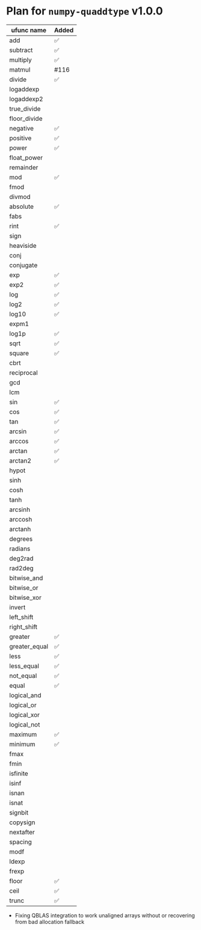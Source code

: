 # Plan for `numpy-quaddtype` v1.0.0

| ufunc name    | Added |
| ------------- | ----- |
| add           | ✅    |
| subtract      | ✅    |
| multiply      | ✅    |
| matmul        | #116  |
| divide        | ✅    |
| logaddexp     |       |
| logaddexp2    |       |
| true_divide   |       |
| floor_divide  |       |
| negative      | ✅    |
| positive      | ✅    |
| power         | ✅    |
| float_power   |       |
| remainder     |       |
| mod           | ✅    |
| fmod          |       |
| divmod        |       |
| absolute      | ✅    |
| fabs          |       |
| rint          | ✅    |
| sign          |       |
| heaviside     |       |
| conj          |       |
| conjugate     |       |
| exp           | ✅    |
| exp2          | ✅    |
| log           | ✅    |
| log2          | ✅    |
| log10         | ✅    |
| expm1         |       |
| log1p         | ✅    |
| sqrt          | ✅    |
| square        | ✅    |
| cbrt          |       |
| reciprocal    |       |
| gcd           |       |
| lcm           |       |
| sin           | ✅    |
| cos           | ✅    |
| tan           | ✅    |
| arcsin        | ✅    |
| arccos        | ✅    |
| arctan        | ✅    |
| arctan2       | ✅    |
| hypot         |       |
| sinh          |       |
| cosh          |       |
| tanh          |       |
| arcsinh       |       |
| arccosh       |       |
| arctanh       |       |
| degrees       |       |
| radians       |       |
| deg2rad       |       |
| rad2deg       |       |
| bitwise_and   |       |
| bitwise_or    |       |
| bitwise_xor   |       |
| invert        |       |
| left_shift    |       |
| right_shift   |       |
| greater       | ✅    |
| greater_equal | ✅    |
| less          | ✅    |
| less_equal    | ✅    |
| not_equal     | ✅    |
| equal         | ✅    |
| logical_and   |       |
| logical_or    |       |
| logical_xor   |       |
| logical_not   |       |
| maximum       | ✅    |
| minimum       | ✅    |
| fmax          |       |
| fmin          |       |
| isfinite      |       |
| isinf         |       |
| isnan         |       |
| isnat         |       |
| signbit       |       |
| copysign      |       |
| nextafter     |       |
| spacing       |       |
| modf          |       |
| ldexp         |       |
| frexp         |       |
| floor         | ✅    |
| ceil          | ✅    |
| trunc         | ✅    |

- Fixing QBLAS integration to work unaligned arrays without or recovering from bad allocation fallback

